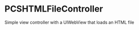 PCSHTMLFileController
=====================

Simple view controller with a UIWebView that loads an HTML file
